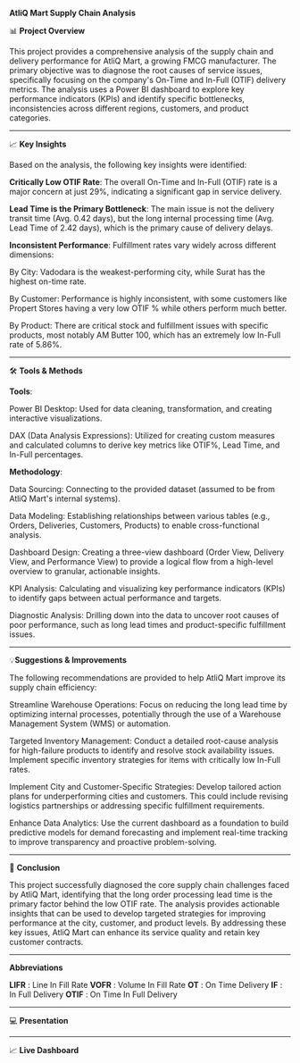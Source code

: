 **AtliQ Mart Supply Chain Analysis**

📊 **Project Overview**

This project provides a comprehensive analysis of the supply chain and delivery performance for AtliQ Mart, a growing FMCG manufacturer. The primary objective was to diagnose the root causes of service issues, specifically focusing on the company's On-Time and In-Full (OTIF) delivery metrics. The analysis uses a Power BI dashboard to explore key performance indicators (KPIs) and identify specific bottlenecks, inconsistencies across different regions, customers, and product categories.
________________________________________
📈 **Key Insights**

Based on the analysis, the following key insights were identified:

**Critically Low OTIF Rate**: The overall On-Time and In-Full (OTIF) rate is a major concern at just 29%, indicating a significant gap in service delivery.

**Lead Time is the Primary Bottleneck**: The main issue is not the delivery transit time (Avg. 0.42 days), but the long internal processing time (Avg. Lead Time of 2.42 days), which is the primary cause of delivery delays.

**Inconsistent Performance**: Fulfillment rates vary widely across different dimensions:

By City: Vadodara is the weakest-performing city, while Surat has the highest on-time rate.

By Customer: Performance is highly inconsistent, with some customers like Propert Stores having a very low OTIF % while others perform much better.

By Product: There are critical stock and fulfillment issues with specific products, most notably AM Butter 100, which has an extremely low In-Full rate of 5.86%.
________________________________________
🛠️ **Tools & Methods**
   
**Tools**:

Power BI Desktop: Used for data cleaning, transformation, and creating interactive visualizations.

DAX (Data Analysis Expressions): Utilized for creating custom measures and calculated columns to derive key metrics like OTIF%, Lead Time, and In-Full percentages.

**Methodology**:

Data Sourcing: Connecting to the provided dataset (assumed to be from AtliQ Mart's internal systems).

Data Modeling: Establishing relationships between various tables (e.g., Orders, Deliveries, Customers, Products) to enable cross-functional analysis.

Dashboard Design: Creating a three-view dashboard (Order View, Delivery View, and Performance View) to provide a logical flow from a high-level overview to granular, actionable insights.

KPI Analysis: Calculating and visualizing key performance indicators (KPIs) to identify gaps between actual performance and targets.

Diagnostic Analysis: Drilling down into the data to uncover root causes of poor performance, such as long lead times and product-specific fulfillment issues.
________________________________________
💡**Suggestions & Improvements**

The following recommendations are provided to help AtliQ Mart improve its supply chain efficiency:

Streamline Warehouse Operations: Focus on reducing the long lead time by optimizing internal processes, potentially through the use of a Warehouse Management System (WMS) or automation.

Targeted Inventory Management: Conduct a detailed root-cause analysis for high-failure products to identify and resolve stock availability issues. Implement specific inventory strategies for items with critically low In-Full rates.

Implement City and Customer-Specific Strategies: Develop tailored action plans for underperforming cities and customers. This could include revising logistics partnerships or addressing specific fulfillment requirements.

Enhance Data Analytics: Use the current dashboard as a foundation to build predictive models for demand forecasting and implement real-time tracking to improve transparency and proactive problem-solving.
________________________________________
📝 **Conclusion**

This project successfully diagnosed the core supply chain challenges faced by AtliQ Mart, identifying that the long order processing lead time is the primary factor behind the low OTIF rate. The analysis provides actionable insights that can be used to develop targeted strategies for improving performance at the city, customer, and product levels. By addressing these key issues, AtliQ Mart can enhance its service quality and retain key customer contracts.
________________________________________
**Abbreviations**

**LIFR** : Line In Fill Rate
**VOFR** : Volume In Fill Rate
**OT**   : On Time Delivery
**IF**   : In Full Delivery
**OTIF** : On Time In Full Delivery
________________________________________
💻 **Presentation**


________________________________________
📈 **Live Dashboard**
